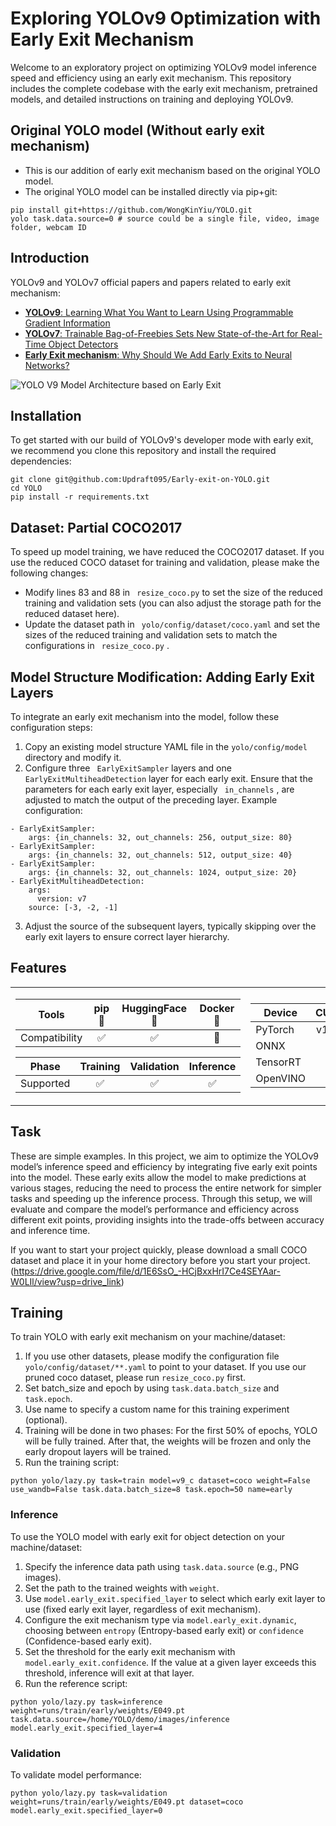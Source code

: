 # Exploring YOLOv9 Optimization with Early Exit Mechanism

<!-- > [!IMPORTANT]
> This project is currently a Work In Progress and may undergo significant changes. It is not recommended for use in production environments until further notice. Please check back regularly for updates.
>
> Use of this code is at your own risk and discretion. It is advisable to consult with the project owner before deploying or integrating into any critical systems. -->

Welcome to an exploratory project on optimizing YOLOv9 model inference speed and efficiency using an early exit mechanism. This repository includes the complete codebase with the early exit mechanism, pretrained models, and detailed instructions on training and deploying YOLOv9.

## Original YOLO model (Without early exit mechanism)
- This is our addition of early exit mechanism based on the original YOLO model.
- The original YOLO model can be installed directly via pip+git:
```shell
pip install git+https://github.com/WongKinYiu/YOLO.git
yolo task.data.source=0 # source could be a single file, video, image folder, webcam ID
```

## Introduction
YOLOv9 and YOLOv7 official papers and papers related to early exit mechanism:
- [**YOLOv9**: Learning What You Want to Learn Using Programmable Gradient Information](https://arxiv.org/abs/2402.13616)
- [**YOLOv7**: Trainable Bag-of-Freebies Sets New State-of-the-Art for Real-Time Object Detectors](https://arxiv.org/abs/2207.02696)
- [**Early Exit mechanism**: Why Should We Add Early Exits to Neural Networks?](https://doi.org/10.1007/s12559-020-09734-4)

![YOLO V9 Model Architecture based on Early Exit](https://github.com/user-attachments/assets/f4dba858-d479-4b94-aa0e-4f9955f601c9)

## Installation
To get started with our build of YOLOv9's developer mode with early exit, we recommend you clone this repository and install the required dependencies:
```shell
git clone git@github.com:Updraft095/Early-exit-on-YOLO.git
cd YOLO
pip install -r requirements.txt
```

## Dataset: Partial COCO2017
To speed up model training, we have reduced the COCO2017 dataset. If you use the reduced COCO dataset for training and validation, please make the following changes:
- Modify lines 83 and 88 in ` resize_coco.py`  to set the size of the reduced training and validation sets (you can also adjust the storage path for the reduced dataset here).
- Update the dataset path in ` yolo/config/dataset/coco.yaml`  and set the sizes of the reduced training and validation sets to match the configurations in ` resize_coco.py` .

## Model Structure Modification: Adding Early Exit Layers
To integrate an early exit mechanism into the model, follow these configuration steps:
1. Copy an existing model structure YAML file in the `yolo/config/model` directory and modify it.
2. Configure three ` EarlyExitSampler`  layers and one ` EarlyExitMultiheadDetection`  layer for each early exit. Ensure that the parameters for each early exit layer, especially ` in_channels` , are adjusted to match the output of the preceding layer. Example configuration:
```shell
- EarlyExitSampler:
    args: {in_channels: 32, out_channels: 256, output_size: 80}
- EarlyExitSampler:
    args: {in_channels: 32, out_channels: 512, output_size: 40}
- EarlyExitSampler:
    args: {in_channels: 32, out_channels: 1024, output_size: 20}
- EarlyExitMultiheadDetection:
    args:
      version: v7
    source: [-3, -2, -1]
```
3. Adjust the source of the subsequent layers, typically skipping over the early exit layers to ensure correct layer hierarchy.



## Features

<table>
<tr><td>

| Tools | pip 🐍 | HuggingFace 🤗 | Docker 🐳 |
| -------------------- | :----: | :--------------: | :-------: |
| Compatibility       | ✅     | ✅               | 🧪        |

|  Phase    | Training | Validation | Inference |
| ------------------- | :------: | :---------: | :-------: |
| Supported           | ✅       | ✅          | ✅        |

</td><td>

| Device | CUDA       | CPU       | MPS       |
| ------------------ | :---------: | :-------: | :-------: |
| PyTorch            | v1.12      | v2.3+     | v1.12     |
| ONNX               | ✅         | ✅        | -         |
| TensorRT           | ✅         | -        | -         |
| OpenVINO           | -          | 🧪        | ❔        |

</td></tr> </table>



## Task
These are simple examples. In this project, we aim to optimize the YOLOv9 model’s inference speed and efficiency by integrating five early exit points into the model. These early exits allow the model to make predictions at various stages, reducing the need to process the entire network for simpler tasks and speeding up the inference process. Through this setup, we will evaluate and compare the model’s performance and efficiency across different exit points, providing insights into the trade-offs between accuracy and inference time.

If you want to start your project quickly, please download a small COCO dataset and place it in your home directory before you start your project.
(https://drive.google.com/file/d/1E6SsO_-HCjBxxHrI7Ce4SEYAar-W0LIl/view?usp=drive_link)
## Training
To train YOLO with early exit mechanism on your machine/dataset:

1. If you use other datasets, please modify the configuration file `yolo/config/dataset/**.yaml` to point to your dataset. If you use our pruned coco dataset, please run `resize_coco.py` first.
2. Set batch_size and epoch by using `task.data.batch_size` and `task.epoch`.
3. Use name to specify a custom name for this training experiment (optional).
4. Training will be done in two phases: For the first 50% of epochs, YOLO will be fully trained. After that, the weights will be frozen and only the early dropout layers will be trained.
5. Run the training script:
```shell
python yolo/lazy.py task=train model=v9_c dataset=coco weight=False 
use_wandb=False task.data.batch_size=8 task.epoch=50 name=early
```

[//]: # (### Transfer Learning)

[//]: # (To perform transfer learning with YOLOv9:)

[//]: # (```shell)

[//]: # (python yolo/lazy.py task=train task.data.batch_size=8 model=v9-c dataset={dataset_config} device={cpu, mps, cuda})

[//]: # (```)

### Inference
To use the YOLO model with early exit for object detection on your machine/dataset:

1. Specify the inference data path using `task.data.source` (e.g., PNG images).
2. Set the path to the trained weights with `weight`.
3. Use `model.early_exit.specified_layer` to select which early exit layer to use (fixed early exit layer, regardless of exit mechanism).
4. Configure the exit mechanism type via `model.early_exit.dynamic`, choosing between `entropy` (Entropy-based early exit) or `confidence` (Confidence-based early exit).
5. Set the threshold for the early exit mechanism with `model.early_exit.confidence`. If the value at a given layer exceeds this threshold, inference will exit at that layer.
6. Run the reference script:
```shell
python yolo/lazy.py task=inference weight=runs/train/early/weights/E049.pt 
task.data.source=/home/YOLO/demo/images/inference model.early_exit.specified_layer=4
```

### Validation
To validate model performance:
```shell
python yolo/lazy.py task=validation weight=runs/train/early/weights/E049.pt dataset=coco model.early_exit.specified_layer=0
```
